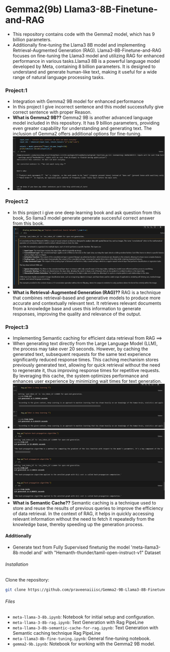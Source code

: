 # Gemma2(9b) Llama3-8B-Finetune-and-RAG

- This repository contains code with the Gemma2 model, which has 9 billion parameters.
- Additionally fine-tuning the Llama3 8B model and implementing Retrieval-Augmented Generation (RAG). Llama3-8B-Finetune-and-RAG focuses on fine-tuning the Llama3 model and utilizing RAG for enhanced performance in various tasks.Llama3 8B is a powerful language model developed by Meta, containing 8 billion parameters. It is designed to understand and generate human-like text, making it useful for a wide range of natural language processing tasks.

### Project:1
- Integration with Gemma2 9B model for enhanced performance
- In this project I give incorrect sentence and this model successfully give correct sentence with proper Reason.
- **What is Gemma2 9B??**
Gemma2 9B is another advanced language model included in this repository. It has 9 billion parameters, providing even greater capability for understanding and generating text. The inclusion of Gemma2 offers additional options for fine-tuning.
- ![Result](image-2.png)
  
### Project:2
- In this project i give one deep learning book and ask question from this book, So llama3 model generate generate succesful correct answer from this book. 
- ![Result](image-1.png)
- **What is Retrieval-Augmented Generation (RAG)??**
RAG is a technique that combines retrieval-based and generative models to produce more accurate and contextually relevant text. It retrieves relevant documents from a knowledge base and uses this information to generate responses, improving the quality and relevance of the output.

### Project:3
- Implementing Semantic caching for efficient data retrieval from RAG ==>
- When generating text directly from the Large Language Model (LLM), the process may take over 20 seconds. However, by caching the generated text, subsequent requests for the same text experience significantly reduced response times. This caching mechanism stores previously generated text, allowing for quick retrieval without the need to regenerate it, thus improving response times for repetitive requests. By leveraging this cache, the system optimizes performance and enhances user experience by minimizing wait times for text generation.
- ![Result](<Screenshot 2024-07-06 203437.png>)
- ![alt text](image.png)
- **What is Semantic Cache??**
Semantic caching is a technique used to store and reuse the results of previous queries to improve the efficiency of data retrieval. In the context of RAG, it helps in quickly accessing relevant information without the need to fetch it repeatedly from the knowledge base, thereby speeding up the generation process.


#### Additionally
- Generate text from Fully Supervised finetunig the model 'meta-llama3-8b model and' with "Hemanth-thunder/tamil-open-instruct-v1" Dataset

###### Installation
Clone the repository:
```bash
git clone https://github.com/praveenaiiisc/Gemma2-9B-Llama3-8B-Finetune-and-RAG-Project.git
```

###### Files
- `meta-llama-3-8b.ipynb`: Notebook for initial setup and configuration.
- `meta-llama-3-8b-rag.ipynb`: Text Generation with Rag PipeLine 
- `meta-llama-3-8b-semantic-cache-for-rag.ipynb`: Text Generation with Semantic caching technique Rag PipeLine
- `meta-llama3-8b-fine-tuning.ipynb`: General fine-tuning notebook.
- `gemma2-9b.ipynb`: Notebook for working with the Gemma2 9B model.
